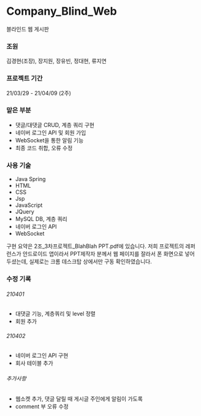 # Company_Blind_Web

블라인드 웹 게시판

### 조원

김경현(조장), 장지원, 장유빈, 정대현, 류지연

### 프로젝트 기간

21/03/29 - 21/04/09 (2주)

### 맡은 부분

- 댓글/대댓글 CRUD, 계층 쿼리 구현
- 네이버 로그인 API 및 회원 가입
- WebSocket을 통한 알림 기능
- 최종 코드 취합, 오류 수정

### 사용 기술

- Java Spring
- HTML
- CSS
- Jsp
- JavaScript
- JQuery
- MySQL DB, 계층 쿼리
- 네이버 로그인 API
- WebSocket

구현 요약은 2조_3차프로젝트_BlahBlah PPT.pdf에 있습니다.
저희 프로젝트의 레퍼런스가 안드로이드 앱이라서 PPT제작자 분께서 웹 페이지를 잘라서 폰 화면으로 넣어두셨는데, 실제로는 크롬 데스크탑 상에서만 구동 확인하였습니다.






### 수정 기록
###### 210401
- 대댓글 기능, 계층쿼리 및 level 정렬
- 회원 추가
###### 210402
- 네이버 로그인 API 구현
- 회사 테이블 추가 
###### 추가사항
- 웹소켓 추가, 댓글 달릴 때 게시글 주인에게 알림이 가도록
- comment 부 오류 수정
